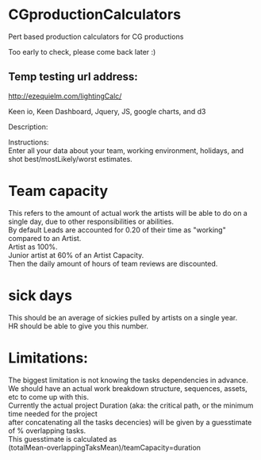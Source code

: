 # CGproductionCalculators
Pert based production calculators for CG productions

Too early to check, please come back later :)

## Temp testing url address:
http://ezequielm.com/lightingCalc/


Keen io, Keen Dashboard, Jquery, JS, google charts, and d3

Description:  
  
Instructions:  
Enter all your data about your team, working environment, holidays, and shot best/mostLikely/worst estimates.

# Team capacity  
This refers to the amount of actual work the artists will be able to do on a single day, due to other responsibilities or abilities.  
By default Leads are accounted for 0.20 of their time as "working" compared to an Artist.  
Artist as 100%.  
Junior artist at 60% of an Artist Capacity.  
Then the daily amount of hours of team reviews are discounted.  

# sick days
This should be an average of sickies pulled by artists on a single year.  
HR should be able to give you this number.  

# Limitations:
The biggest limitation is not knowing the tasks dependencies in advance.  
We should have an actual work breakdown structure, sequences, assets, etc to come up with this.  
Currently the actual project Duration (aka: the critical path, or the minimum time needed for the project  
after concatenating all the tasks decencies) will be given by a guesstimate of % overlapping tasks.  
This guesstimate is calculated as   
(totalMean-overlappingTaksMean)/teamCapacity=duration  

